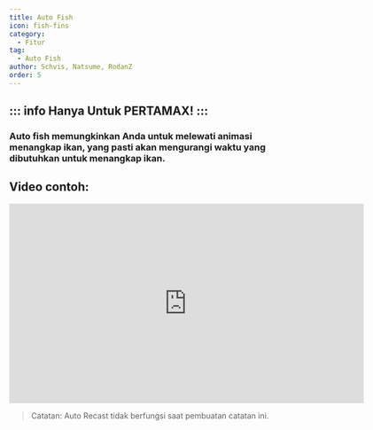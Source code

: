 ```yaml
---
title: Auto Fish
icon: fish-fins
category:
  - Fitur
tag:
  - Auto Fish
author: Schvis, Natsume, RodanZ
order: 5
---
```

::: info Hanya Untuk PERTAMAX!
:::
---
### Auto fish memungkinkan Anda untuk melewati animasi menangkap ikan, yang pasti akan mengurangi waktu yang dibutuhkan untuk menangkap ikan.

## Video contoh:

<div class="iframe-container"><iframe width="640" height="360" src="https://www.youtube.com/embed/K_l4Tg-81iQ?list=PL5eI1Tb64p56g27qfYk7VuFTz4FK6YrKa" title="Korepi - Auto Fish" frameborder="0" allow="accelerometer; autoplay; clipboard-write; encrypted-media; gyroscope; picture-in-picture; web-share" allowfullscreen></iframe></div>

> Catatan: Auto Recast tidak berfungsi saat pembuatan catatan ini.